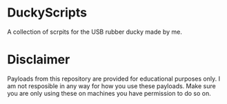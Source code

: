 # DuckyScripts

A collection of scrpits for the USB rubber ducky made by me.

# Disclaimer
Payloads from this repository are provided for educational purposes only. I am not resposible in any way for how you use these payloads. Make sure you are only using these on machines you have permission to do so on.

